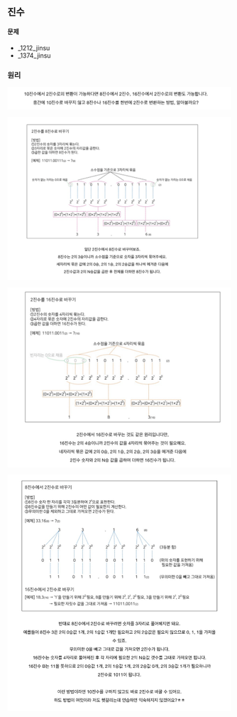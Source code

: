 ## 진수

#### 문제

- _1212_jinsu
- _1374_jinsu

### 원리

![image](../../../static/img/jinsu_main.png)

![image](../../../static/img/jinsu_1.png)

![image](../../../static/img/jinsu_2.png)

![image](../../../static/img/jinsu_3.png)